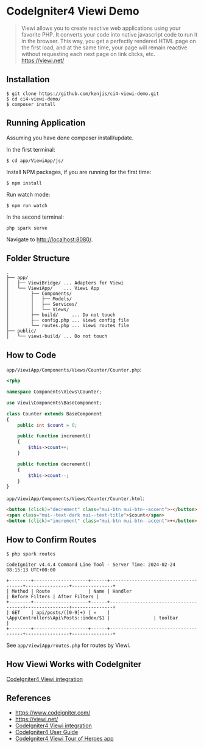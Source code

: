 # CodeIgniter4 Viewi Demo

> Viewi allows you to create reactive web applications using your favorite PHP.
> It converts your code into native javascript code to run it in the browser.
> This way, you get a perfectly rendered HTML page on the first load, and at the
> same time, your page will remain reactive without requesting each next page on
> link clicks, etc.
https://viewi.net/

## Installation

```console
$ git clone https://github.com/kenjis/ci4-viewi-demo.git
$ cd ci4-viewi-demo/
$ composer install
```

## Running Application

Assuming you have done composer install/update.

In the first terminal:
```console
$ cd app/ViewiApp/js/
```

Install NPM packages, if you are running for the first time:
```console
$ npm install
```

Run watch mode:
```console
$ npm run watch
```

In the second terminal:
```console
php spark serve
```

Navigate to <http://localhost:8080/>.

## Folder Structure

```
.
├── app/
│   ├── ViewiBridge/ ... Adapters for Viewi
│   └── ViewiApp/    ... Viewi App
│        ├── Components/
│        │   ├── Models/
│        │   ├── Services/
│        │   └── Views/
│        ├── build/     ... Do not touch
│        ├── config.php ... Viewi config file
│        └── routes.php ... Viewi routes file
├── public/
│   └── viewi-build/ ... Do not touch
```

## How to Code

`app/ViewiApp/Components/Views/Counter/Counter.php`:
```php
<?php

namespace Components\Views\Counter;

use Viewi\Components\BaseComponent;

class Counter extends BaseComponent
{
    public int $count = 0;

    public function increment()
    {
        $this->count++;
    }

    public function decrement()
    {
        $this->count--;
    }
}
```

`app/ViewiApp/Components/Views/Counter/Counter.html`:
```html
<button (click)="decrement" class="mui-btn mui-btn--accent">-</button>
<span class="mui--text-dark mui--text-title">$count</span>
<button (click)="increment" class="mui-btn mui-btn--accent">+</button>
```

## How to Confirm Routes

```console
$ php spark routes

CodeIgniter v4.4.4 Command Line Tool - Server Time: 2024-02-24 08:15:13 UTC+00:00

+--------+--------------------+------+--------------------------------------+----------------+---------------+
| Method | Route              | Name | Handler                              | Before Filters | After Filters |
+--------+--------------------+------+--------------------------------------+----------------+---------------+
| GET    | api/posts/([0-9]+) | »    | \App\Controllers\Api\Posts::index/$1 |                | toolbar       |
+--------+--------------------+------+--------------------------------------+----------------+---------------+
```

See `app/ViewiApp/routes.php` for routes by Viewi.

## How Viewi Works with CodeIgniter

[CodeIgniter4 Viewi integration](https://viewi.net/docs/code-igniter)

## References

- https://www.codeigniter.com/
- https://viewi.net/
- [CodeIgniter4 Viewi integration](https://viewi.net/docs/code-igniter)
- [CodeIgniter4 User Guide](https://codeigniter4.github.io/CodeIgniter4/)
- [CodeIgniter4 Viewi Tour of Heroes app](https://github.com/kenjis/ci4-viewi-tour-of-heroes)
